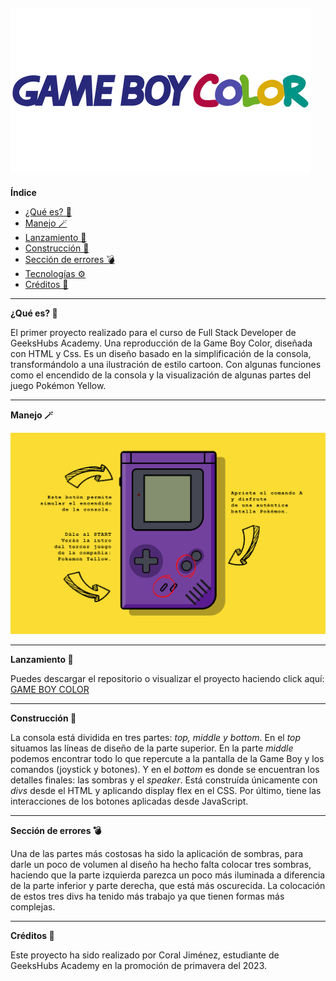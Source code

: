 ![alt text](/img/gb_color_logo_480x480.webp)
---
**Índice**
- [¿Qué es? 👾]()
- [Manejo 🪄]()
- [Lanzamiento 🚀]()
- [Construcción 🌱]()
- [Sección de errores 💣]()
- [Tecnologías ⚙️]()
- [Créditos 📜]()
---

**¿Qué es? 👾**

El primer proyecto realizado para el curso de Full Stack Developer de GeeksHubs Academy. 
Una reproducción de la Game Boy Color, diseñada con HTML y Css. Es un diseño basado en la simplificación de la consola, transformándolo a una ilustración de estilo cartoon. Con algunas funciones como el encendido de la consola y la visualización de algunas partes del juego Pokémon Yellow. 

---

**Manejo 🪄** 

![alt text](/img/GameBoyColor.jpg)

---

**Lanzamiento 🚀**

Puedes descargar el repositorio o visualizar el proyecto haciendo click aquí: [GAME BOY COLOR](https://coral-jm.github.io/Consola/)

---

**Construcción 🌱**

La consola está dividida en tres partes: *top, middle y bottom*. 
En el *top* situamos las líneas de diseño de la parte superior. En la parte *middle* podemos encontrar todo lo que repercute a la pantalla de la Game Boy y los comandos (joystick y botones). Y en el *bottom* es donde se encuentran los detalles finales: las sombras y el *speaker*.
Está construída únicamente con *divs* desde el HTML y aplicando display flex en el CSS.
Por último, tiene las interacciones de los botones aplicadas desde JavaScript. 

---
**Sección de errores 💣**

Una de las partes más costosas ha sido la aplicación de sombras, para darle un poco de volumen al diseño ha hecho falta colocar tres sombras, haciendo que la parte izquierda parezca un poco más iluminada a diferencia de la parte inferior y parte derecha, que está más oscurecida. La colocación de estos tres divs ha tenido más trabajo ya que tienen formas más complejas.

---
**Créditos 📜**

Este proyecto ha sido realizado por Coral Jiménez, estudiante de GeeksHubs Academy en la promoción de primavera del 2023. 
